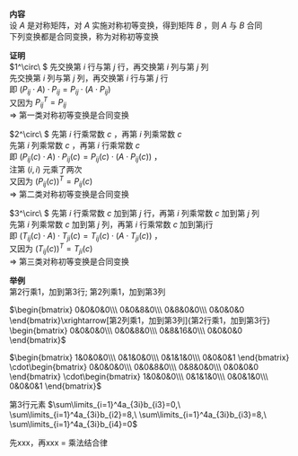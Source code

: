 **内容**  
设 $A$ 是对称矩阵，对 $A$ 实施对称初等变换，得到矩阵 $B$ ，则 $A$ 与 $B$ 合同  
下列变换都是合同变换，称为对称初等变换  
  
**证明**  
 $1^\circ\ $ 先交换第 $i$ 行与第 $j$ 行，再交换第 $i$ 列与第 $j$ 列  
     先交换第 $i$ 列与第 $j$ 列，再交换第 $i$ 行与第 $j$ 行  
     即 $(P_{ij}\cdot A)\cdot P_{ij}=P_{ij}\cdot (A\cdot P_{ij})$   
     又因为 $P_{ij}^T=P_{ij}$   
      $\Rightarrow$ 第一类对称初等变换是合同变换  
  
 $2^\circ\ $ 先第 $i$ 行乘常数 $c$ ，再第 $i$ 列乘常数 $c$   
     先第 $i$ 列乘常数 $c$ ，再第 $i$ 行乘常数 $c$   
     即 $(P_{ij}(c)\cdot A)\cdot P_{ij}(c)=P_{ij}(c)\cdot (A\cdot P_{ij}(c))$ ，  
     注第 $(i,i)$ 元乘了两次  
     又因为 $(P_{ij}(c))^T=P_{ij}(c)$   
      $\Rightarrow$ 第二类对称初等变换是合同变换  
  
 $3^\circ\ $ 先第 $i$ 行乘常数 $c$ 加到第 $j$ 行，再第 $i$ 列乘常数 $c$ 加到第 $j$ 列  
     先第 $i$ 列乘常数 $c$ 加到第 $j$ 列，再第 $i$ 行乘常数 $c$ 加到第j行  
     即 $(T_{ij}(c)\cdot A)\cdot T_{ji}(c)=T_{ij}(c)\cdot (A\cdot T_{ji}(c))$ ，  
     又因为 $(T_{ij}(c))^T=T_{ji}(c)$   
      $\Rightarrow$ 第三类对称初等变换是合同变换  
  
**举例**  
第2行乘1，加到第3行; 第2列乘1，加到第3列  
  
 $\begin{bmatrix}  
0&0&0&0\\\ 0&0&8&0\\\ 0&8&0&0\\\ 0&0&0&0  
\end{bmatrix}\xrightarrow[第2列乘1，加到第3列]{第2行乘1，加到第3行}  
\begin{bmatrix}  
0&0&0&0\\\ 0&0&8&0\\\ 0&8&16&0\\\ 0&0&0&0  
\end{bmatrix}$   
  
 $\begin{bmatrix}  
1&0&0&0\\\ 0&1&0&0\\\ 0&1&1&0\\\ 0&0&0&1  
\end{bmatrix}  
\cdot\begin{bmatrix}  
0&0&0&0\\\ 0&0&8&0\\\ 0&8&0&0\\\ 0&0&0&0  
\end{bmatrix}  
\cdot\begin{bmatrix}  
1&0&0&0\\\ 0&1&1&0\\\ 0&0&1&0\\\ 0&0&0&1  
\end{bmatrix}$   
  
第3行元素 $\sum\limits_{i=1}^4a_{3i}b_{i3}=0,\ \sum\limits_{i=1}^4a_{3i}b_{i2}=8,\ \sum\limits_{i=1}^4a_{3i}b_{i3}=8,\ \sum\limits_{i=1}^4a_{3i}b_{i4}=0$   
  
  
先xxx，再xxx $=$ 乘法结合律  
